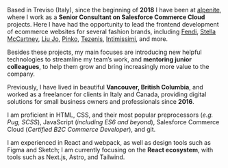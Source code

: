 Based in Treviso (Italy), since the beginning of **2018** I have been at [alpenite](//www.alpenite.com), where I work as a **Senior Consultant on Salesforce Commerce Cloud** projects. Here I have had the opportunity to lead the frontend development of ecommerce websites for several fashion brands, including [Fendi](https://www.fendi.com/), [Stella McCartney](https://www.stellamccartney.com/), [Liu Jo](//www.liujo.com), [Pinko](//www.pinko.com), [Tezenis](//www.tezenis.com), [Intimissimi](//www.intimissimi.com), and more.

Besides these projects, my main focuses are introducing new helpful technologies to streamline my team’s work, and **mentoring junior colleagues**, to help them grow and bring increasingly more value to the company.

Previously, I have lived in beautiful **Vancouver, British Columbia**, and worked as a freelancer for clients in Italy and Canada, providing digital solutions for small business owners and professionals since **2016**.

I am proficient in HTML, CSS, and their most popular preprocessors (_e.g. Pug, SCSS_), JavaScript (_including ES6 and beyond_), Salesforce Commerce Cloud (_Certified B2C Commerce Developer_), and git.

I am experienced in React and webpack, as well as design tools such as Figma and Sketch; I am currently focusing on the **React ecosystem**, with tools such as Next.js, Astro, and Tailwind.